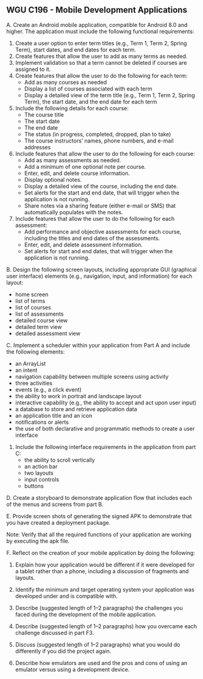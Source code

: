 ## WGU C196 - Mobile Development Applications



A.  Create an Android mobile application, compatible for Android 8.0 and higher. The application must include the following functional requirements:
1.  Create a user option to enter term titles (e.g., Term 1, Term 2, Spring Term), start dates, and end dates for each term.
2.  Create features that allow the user to add as many terms as needed.
3.  Implement validation so that a term cannot be deleted if courses are assigned to it.
4.  Create features that allow the user to do the following for each term:
    - Add as many courses as needed
    - Display a list of courses associated with each term
    - Display a detailed view of the term title (e.g., Term 1, Term 2, Spring Term), the start date, and the end date for each term
5.  Include the following details for each course:
    - The course title
    - The start date
    - The end date
    - The status (in progress, completed, dropped, plan to take)
    - The course instructors’ names, phone numbers, and e-mail addresses 
6.  Include features that allow the user to do the following for each course:
    - Add as many assessments as needed.
    - Add a minimum of one optional note per course.
    - Enter, edit, and delete course information.
    - Display optional notes.
    - Display a detailed view of the course, including the end date.
    - Set alerts for the start and end date, that will trigger when the application is not running.
    - Share notes via a sharing feature (either e-mail or SMS) that automatically populates with the notes.
7.  Include features that allow the user to do the following for each assessment:
    - Add performance and objective assessments for each course, including the titles and end dates of the assessments.
    - Enter, edit, and delete assessment information.
    - Set alerts for start and end dates, that will trigger when the application is not running.

B.  Design the following screen layouts, including appropriate GUI (graphical user interface) elements (e.g., navigation, input, and information) for each layout:
- home screen
- list of terms
- list of courses
- list of assessments
- detailed course view
- detailed term view
- detailed assessment view

C.  Implement a scheduler within your application from Part A and include the following elements:
- an ArrayList
- an intent
- navigation capability between multiple screens using activity
- three activities
- events (e.g., a click event)
- the ability to work in portrait and landscape layout
- interactive capability (e.g., the ability to accept and act upon user input)
- a database to store and retrieve application data
- an application title and an icon
- notifications or alerts
- the use of both declarative and programmatic methods to create a user interface

1.  Include the following interface requirements in the application from part C:
    - the ability to scroll vertically
    - an action bar
    - two layouts
    - input controls
    - buttons

D.  Create a storyboard to demonstrate application flow that includes each of the menus and screens from part B.

E.  Provide screen shots of generating the signed APK to demonstrate that you have created a deployment package.

Note: Verify that all the required functions of your application are working by executing the apk file.

F.  Reflect on the creation of your mobile application by doing the following:

1.  Explain how your application would be different if it were developed for a tablet rather than a phone, including a discussion of fragments and layouts.

2.  Identify the minimum and target operating system your application was developed under and is compatible with.

3.  Describe (suggested length of 1–2 paragraphs) the challenges you faced during the development of the mobile application.

4.  Describe (suggested length of 1–2 paragraphs) how you overcame each challenge discussed in part F3.

5.  Discuss (suggested length of 1–2 paragraphs) what you would do differently if you did the project again.

6.  Describe how emulators are used and the pros and cons of using an emulator versus using a development device.